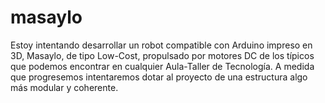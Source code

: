 # masaylo
Estoy intentando desarrollar un robot compatible con Arduino impreso en 3D, Masaylo, de tipo Low-Cost, propulsado por motores DC de los típicos que podemos encontrar en cualquier Aula-Taller de Tecnología.
A medida que progresemos intentaremos dotar al proyecto de una estructura algo más modular y coherente.
